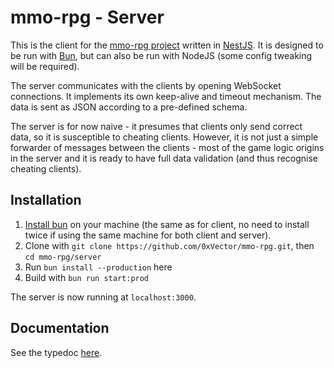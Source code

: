 # mmo-rpg - Server

This is the client for the [mmo-rpg project](../) written in [NestJS](https://nestjs.com/). It is designed to be run with [Bun](https://bun.sh), but can also be run with NodeJS (some config tweaking will be required).

The server communicates with the clients by opening WebSocket connections. It implements its own keep-alive and timeout mechanism. The data is sent as JSON according to a pre-defined schema.

The server is for now naive - it presumes that clients only send correct data, so it is susceptible to cheating clients. However, it is not just a simple forwarder of messages between the clients - most of the game logic origins in the server and it is ready to have full data validation (and thus recognise cheating clients).

## Installation

1. [Install bun](https://bun.sh/) on your machine (the same as for client, no need to install twice if using the same machine for both client and server).
2. Clone with `git clone https://github.com/0xVector/mmo-rpg.git`, then `cd mmo-rpg/server`
2. Run `bun install --production` here
3. Build with `bun run start:prod`

The server is now running at `localhost:3000`.

## Documentation

See the typedoc [here](https://0xvector.me/mmo-rpg/server).